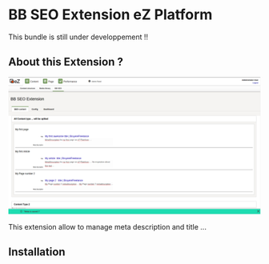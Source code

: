 # BB SEO Extension eZ Platform
This bundle is still under developpement !!

## About this Extension ?
![Alt text](./screenshot.png?raw=true "BB SEO Extension screenshot")

This extension allow to manage meta description and title ...

## Installation
